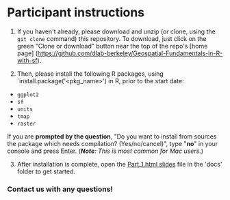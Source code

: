 # Participant instructions

1. If you haven't already, please download and unzip (or clone, using the `git clone` command) this repository. To download, just click on the green "Clone or download" button near the top of the repo's [home page] (https://github.com/dlab-berkeley/Geospatial-Fundamentals-in-R-with-sf).

2. Then, please install the following R packages, using `install.package('<pkg_name>') in R, prior to the start date:
  * `ggplot2`
  * `sf`
  * `units`
  * `tmap`
  * `raster`

If you are __prompted by the question__, "Do you want to install from sources the package which needs compilation? (Yes/no/cancel)", type "**no**" in your console and press Enter. (***Note**: This is most common for Mac users.*)

  
3. After installation is complete, open the [Part_1.html slides](https://dlab-geo.github.io/Geospatial-Fundamentals-in-R-with-sf/docs/Part_1.html#1) file in the 'docs' folder to get started.


### Contact us with any questions!
